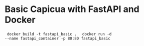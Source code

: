 # Basic Capicua with FastAPI and Docker

<code> docker build -t fastapi_basic . </code>
<code> docker run -d --name fastapi_container -p 80:80 fastapi_basic </code>